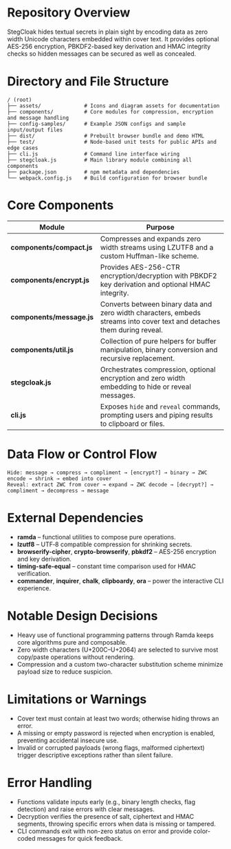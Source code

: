 # Repository Overview
StegCloak hides textual secrets in plain sight by encoding data as zero width Unicode characters embedded within cover text. It provides optional AES-256 encryption, PBKDF2-based key derivation and HMAC integrity checks so hidden messages can be secured as well as concealed.

# Directory and File Structure
```
/ (root)
├── assets/              # Icons and diagram assets for documentation
├── components/          # Core modules for compression, encryption and message handling
├── config-samples/      # Example JSON configs and sample input/output files
├── dist/                # Prebuilt browser bundle and demo HTML
├── test/                # Node-based unit tests for public APIs and edge cases
├── cli.js               # Command line interface wiring
├── stegcloak.js         # Main library module combining all components
├── package.json         # npm metadata and dependencies
└── webpack.config.js    # Build configuration for browser bundle
```

# Core Components
| Module | Purpose |
| --- | --- |
| **components/compact.js** | Compresses and expands zero width streams using LZUTF8 and a custom Huffman-like scheme. |
| **components/encrypt.js** | Provides AES-256-CTR encryption/decryption with PBKDF2 key derivation and optional HMAC integrity. |
| **components/message.js** | Converts between binary data and zero width characters, embeds streams into cover text and detaches them during reveal. |
| **components/util.js** | Collection of pure helpers for buffer manipulation, binary conversion and recursive replacement. |
| **stegcloak.js** | Orchestrates compression, optional encryption and zero width embedding to hide or reveal messages. |
| **cli.js** | Exposes `hide` and `reveal` commands, prompting users and piping results to clipboard or files. |

# Data Flow or Control Flow
```
Hide: message → compress → compliment → [encrypt?] → binary → ZWC encode → shrink → embed into cover
Reveal: extract ZWC from cover → expand → ZWC decode → [decrypt?] → compliment → decompress → message
```

# External Dependencies
- **ramda** – functional utilities to compose pure operations.
- **lzutf8** – UTF‑8 compatible compression for shrinking secrets.
- **browserify-cipher**, **crypto-browserify**, **pbkdf2** – AES-256 encryption and key derivation.
- **timing-safe-equal** – constant time comparison used for HMAC verification.
- **commander**, **inquirer**, **chalk**, **clipboardy**, **ora** – power the interactive CLI experience.

# Notable Design Decisions
- Heavy use of functional programming patterns through Ramda keeps core algorithms pure and composable.
- Zero width characters (U+200C–U+2064) are selected to survive most copy/paste operations without rendering.
- Compression and a custom two-character substitution scheme minimize payload size to reduce suspicion.

# Limitations or Warnings
- Cover text must contain at least two words; otherwise hiding throws an error.
- A missing or empty password is rejected when encryption is enabled, preventing accidental insecure use.
- Invalid or corrupted payloads (wrong flags, malformed ciphertext) trigger descriptive exceptions rather than silent failure.

# Error Handling
- Functions validate inputs early (e.g., binary length checks, flag detection) and raise errors with clear messages.
- Decryption verifies the presence of salt, ciphertext and HMAC segments, throwing specific errors when data is missing or tampered.
- CLI commands exit with non-zero status on error and provide color-coded messages for quick feedback.
